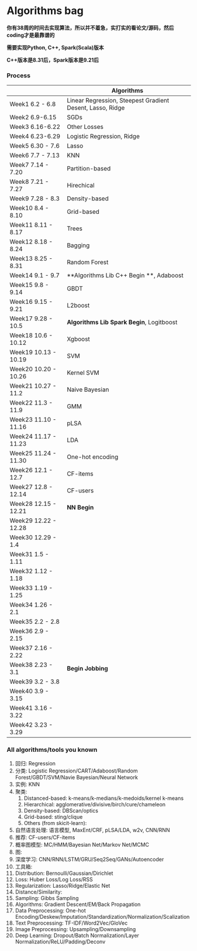 # Algorithms bag

**你有38周的时间去实现算法，所以并不着急，实打实的看论文/源码，然后coding才是最靠谱的**

**需要实现Python, C++, Spark(Scala)版本**

**C++版本是8.31后，Spark版本是9.21后**

### Process

|                      | Algorithms                               |
| -------------------- | ---------------------------------------- |
| Week1 6.2 - 6.8      | Linear Regression, Steepest Gradient Desent, Lasso, Ridge |
| Week2 6.9-6.15       | SGDs                                     |
| Week3 6.16-6.22      | Other Losses                             |
| Week4 6.23-6.29      | Logistic Regression, Ridge               |
| Week5 6.30 - 7.6     | Lasso                                    |
| Week6 7.7 - 7.13     | KNN                                      |
| Week7 7.14 - 7.20    | Partition-based                          |
| Week8 7.21 - 7.27    | Hirechical                               |
| Week9 7.28 - 8.3     | Density-based                            |
| Week10 8.4 - 8.10    | Grid-based                               |
| Week11 8.11 - 8.17   | Trees                                    |
| Week12 8.18 - 8.24   | Bagging                                  |
| Week13 8.25 - 8.31   | Random Forest                            |
| Week14 9.1 - 9.7     | **Algorithms Lib C++ Begin **, Adaboost  |
| Week15 9.8 - 9.14    | GBDT                                     |
| Week16 9.15 - 9.21   | L2boost                                  |
| Week17 9.28 - 10.5   | **Algorithms Lib Spark Begin**, Logitboost |
| Week18 10.6 - 10.12  | Xgboost                                  |
| Week19 10.13 - 10.19 | SVM                                      |
| Week20 10.20 - 10.26 | Kernel SVM                               |
| Week21 10.27 - 11.2  | Naive Bayesian                           |
| Week22 11.3 - 11.9   | GMM                                      |
| Week23 11.10 - 11.16 | pLSA                                     |
| Week24 11.17 - 11.23 | LDA                                      |
| Week25 11.24 - 11.30 | One-hot encoding                         |
| Week26 12.1 - 12.7   | CF-items                                 |
| Week27 12.8 - 12.14  | CF-users                                 |
| Week28 12.15 - 12.21 | **NN Begin**                             |
| Week29 12.22 - 12.28 |                                          |
| Week30 12.29 - 1.4   |                                          |
| Week31 1.5 - 1.11    |                                          |
| Week32 1.12 - 1.18   |                                          |
| Week33 1.19 - 1.25   |                                          |
| Week34 1.26 - 2.1    |                                          |
| Week35 2.2 - 2.8     |                                          |
| Week36 2.9 - 2.15    |                                          |
| Week37 2.16 - 2.22   |                                          |
| Week38 2.23 - 3.1    | **Begin Jobbing**                        |
| Week39 3.2 - 3.8     |                                          |
| Week40 3.9 - 3.15    |                                          |
| Week41 3.16 - 3.22   |                                          |
| Week42 3.23 - 3.29   |                                          |



### All algorithms/tools you known

1. 回归: Regression
2. 分类: Logistic Regression/CART/Adaboost/Random Forest/GBDT/SVM/Navie Bayesian/Neural Network
3. 实例: KNN
4. 聚类: 
   1. Distanced-based: k-means/k-medians/k-medoids/kernel k-means
   2. Hierarchical: agglomerative/divisive/birch/cure/chameleon
   3. Density-based: DBScan/optics
   4. Grid-based: sting/clique
   5. Others (from skicit-learn):
5. 自然语言处理: 语言模型, MaxEnt/CRF, pLSA/LDA, w2v, CNN/RNN
6. 推荐: CF-users/CF-items
7. 概率图模型: MC/HMM/Bayesian Net/Markov Net/MCMC
8. 图:
9. 深度学习: CNN/RNN/LSTM/GRU/Seq2Seq/GANs/Autoencoder
10. 工具箱:
  1. Distribution: Bernoulli/Gaussian/Dirichlet
  2. Loss: Huber Loss/Log Loss/RSS
  3. Regularization: Lasso/Ridge/Elastic Net
  4. Distance/Similarity:
  5. Sampling: Gibbs Sampling
  6. Algorithms: Gradient Descent/EM/Back Propagation
  7. Data Preprocessing: One-hot Encoding/Deskew/Imputation/Standardization/Normalization/Scalization
  8. Text Preprocessing: TF-IDF/Word2Vec/GloVec
  9. Image Preprocessing: Upsampling/Downsampling
  10. Deep Learning: Dropout/Batch Normalization/Layer Normalization/ReLU/Padding/Deconv
